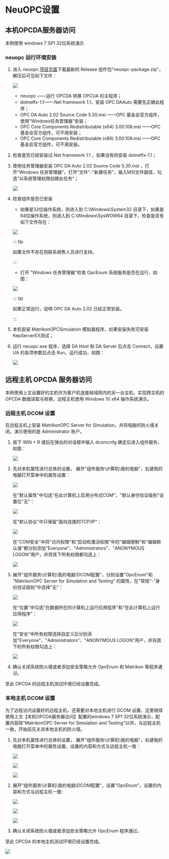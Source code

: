 # NeuOPC设置

## 本机OPCDA服务器访问

本例使用 windows 7 SP1 32位系统演示

### neuopc 运行环境安装

1. 进入 neuopc [项目页面](https://github.com/neugates/neuopc)下载最新的 Release 组件包"neuopc-package.zip"，解压后可见如下文件：

   ![](assets-opcda/package.png)

   * neuopc ——运行 OPCDA 转换 OPCUA 的主程序；
   * dotnetfx-1.1——.Net framework 1.1，安装 OPC DAAuto 需要先正确此程序；
   * OPC DA Auto 2.02 Source Code 5.30.msi ——OPC 基金会官方组件，使用"Windows任务管理器"安装；
   * OPC Core Components Redistributable (x64) 3.00.108.msi ——OPC 基金会官方组件，可不用安装；
   * OPC Core Components Redistributable (x86) 3.00.108.msi ——OPC 基金会官方组件，可不用安装。

2. 检查是否已经安装过.Net framework 1.1 ，如果没有则安装 dotnetfx-1.1；

3. 使用任务管理器安装 OPC DA Auto 2.02 Source Code 5.30.msi ，打开"Windows 任务管理器"，打开"文件"-"新建任务"，输入MSI文件路径，勾选"以系统管理权限创建此任务"；

   ![](assets-opcda/install-auto.png)

4. 检查组件是否已安装

   * 如果是32位操作系统，则进入到 C:\Windows\System32 目录下，如果是64位操作系统，则进入到 C:\Windows\SysWOW64 目录下，检查是否有如下文件存在：

   ![](assets-opcda/core-components.png)

   ::: tip

   如果文件不存在则联系销售人员进行支持。

   :::

   * 打开 "Windows 任务管理器"检查 OpcEnum 系统服务是否在运行，如图：

   ![](assets-opcda/opcenum.png)

   ::: tip

   如果正常运行，说明 OPC DA Auto 2.02 已经正常安装。

   :::

5. 本机安装 MatrikonOPCSimulation 模拟器程序，如果安装失败可安装KepServerEX测试；

6. 运行 neuopc.exe 程序，选择 DA Host 和 DA Server 后点击 Connect，设置 UA 的各项参数后点击 Run，运行成功，如图：

   ![](assets-opcda/local-neuopc.png)

## 远程主机 OPCDA 服务器访问

本例使用上文设置好的主机作为客户机连接局域网内的另一台主机，实现跨主机的 OPCDA 数据读取与转换，远程主机使用 Windows 10 x64 操作系统演示。

### 远程主机 DCOM 设置

在远程主机上安装 MatrikonOPC Server for Simulation，并将电脑的防火墙关闭。演示使用的是 Administrator 账户。

1. 按下 WIN + R 键后在弹出的对话框中输入 dcomcnfg 确定后进入组件服务，如图：

   ![](assets-opcda/comcnf.png)

2. 先对本机属性进行总体的设置， 展开"组件服务\计算机\我的电脑"，右键我的电脑打开菜单中的属性设置：

   ![](assets-opcda/comcnf1.png)

   在"默认属性"中勾选"在此计算机上启用分布式COM"，"默认身份验证级别"设置位"无"：

   ![](assets-opcda/comcnf2.png)

   在"默认协议"中只保留"面向连接的TCP/IP"：

   ![](assets-opcda/comcnf3.png)

   在"COM安全"中将"访问权限"和"启动和激活权限"中的"编辑限制"和"编辑默认值"都分别添加"Everyone"、"Administrators"、"ANONYMOUS LOGON"用户，并将其下所有权限都勾选上：

   ![](assets-opcda/comcnf4.png)

3. 展开"组件服务\计算机\我的电脑\DCOM配置"，分别设置"OpcEnum"和 "MatrikonOPC Server for Simulation and Testing" 的属性，在"常规"-"身份验证级别"中选择"无"：

   ![](assets-opcda/comcnf5.png)

   在"位置"中勾选"在数据所在的计算机上运行应用程序"和"在此计算机上运行应用程序"：

   ![](assets-opcda/comcnf6.png)

   在"安全"中所有权限选择自定义后分别添加"Everyone"、"Administrators"、"ANONYMOUS LOGON"用户，并将其下的所有权限勾选上：

   ![](assets-opcda/comcnf7.png)

4. 确认关闭系统防火墙或者添加安全策略允许 OpcEnum 和 Matrikon 等程序通过。

至此 OPCDA 的远程主机测试环境已经设置完成。

### 本地主机 DCOM 设置

为了远程访问设置好的远程主机，还需要对本地主机进行 DCOM 设置，这里继续使用上文【本机OPCDA服务器访问】配置的windows 7 SP1 32位系统演示，配置内容除"MatrikonOPC Server for Simulation and Testing"以外，与远程主机一致，开始前先关闭本地主机的防火墙。

1. 先对本机属性进行总体的设置， 展开"组件服务\计算机\我的电脑"，右键我的电脑打开菜单中的属性设置，设置的内容和方式与远程主机一致：

   ![](assets-opcda/client-cfg1.png)

   ![](assets-opcda/client-cfg2.png)

   ![](assets-opcda/client-cfg3.png)

2. 展开"组件服务\计算机\我的电脑\DCOM配置"，设置"OpcEnum"，设置的内容和方式与远程主机一致:

   ![](assets-opcda/client-cfg4.png)

   ![](assets-opcda/client-cfg5.png)

   ![](assets-opcda/client-cfg6.png)

3. 确认关闭系统防火墙或者添加安全策略允许 OpcEnum 程序通过。

至此 OPCDA 的本地主机测试环境已经设置完成。

![](assets-opcda/client-worked.png)